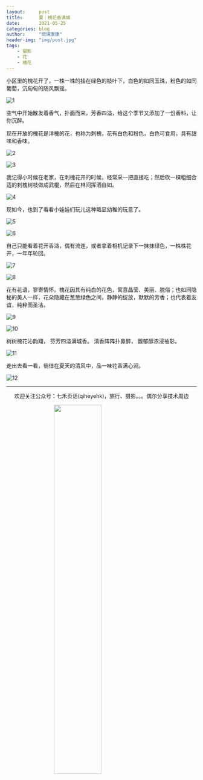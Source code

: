 ```yaml
---
layout:     post
title:      夏｜槐花香满城
date:       2021-05-25
categories: blog
author:     "琉璃康康"
header-img: "img/post.jpg"
tags:
    - 摄影
    - 花
    - 槐花
---
```


<style>
img{
  display:block;
  margin:0
  auto;
}
</style>

<meta name="referrer" content="never">

小区里的槐花开了，一株一株的挂在绿色的枝叶下，白色的如同玉珠，粉色的如同葡萄，沉甸甸的随风飘摇。

![1][1]

空气中开始散发着香气，扑面而来，芳香四溢，给这个季节又添加了一份香料，让你沉醉。

现在开放的槐花是洋槐的花，也称为刺槐，花有白色和粉色，白色可食用，具有甜味和香味。

![2][2]

![3][3]

我记得小时候在老家，在刺槐花开的时候，经常采一把直接吃；然后砍一棵粗细合适的刺槐树枝做成武棍，然后在林间挥洒自如。

![4][4]

现如今，也到了看看小娃娃们玩儿这种略显幼稚的玩意了。

![5][5]

![6][6]

自己只能看着花开香溢，偶有流连，或者拿着相机记录下一抹抹绿色，一株株花开，一年年轮回。

![7][7]

![8][8]

花有花语，寥寄情怀。槐花因其有纯白的花色，寓意晶莹、美丽、脱俗；也如同隐秘的美人一样，花朵隐藏在葱葱绿色之间，静静的绽放，默默的芳香；也代表着友谊，纯粹而圣洁。

![9][9]

![10][10]

树树槐花沁韵翔，
芬芳四溢满城香。
清香阵阵扑鼻醉，
馥郁醇浓浸袖彰。

![11][11]

走出去看一看，徜徉在夏天的清风中，品一味花香满心涧。

![12][12]


------------
<p align="center">欢迎关注公众号：七禾页话(qiheyehk)，旅行、摄影。。。偶尔分享技术周边</p>
<img src="https://mmbiz.qpic.cn/mmbiz_jpg/QqiaFS6NT0eAaCjLpPgUZricqK7lIOO3hYEYIbjibRlYaiaTsib0reaQfQTmaibVw2QqZLibBWpCHJdg0v3V7yX8sQgWw/0?wx_fmt=jpeg" width="50%"/>


[1]:https://mmbiz.qpic.cn/mmbiz_jpg/QqiaFS6NT0eCqTkvbASiaicf92nibrxQ4lsDbJcSZKVEFBvZVicruFbhVh8tuvLWWiaRKOVwyGO7Ykxmq6XshIQKrkIw/0?wx_fmt=jpeg


[2]:https://mmbiz.qpic.cn/mmbiz_jpg/QqiaFS6NT0eCqTkvbASiaicf92nibrxQ4lsDicurXl1YhmqZYX2VFSemoYjlahBoCPuVPFGjMR9h2ojRwQ2B94X31MA/0?wx_fmt=jpeg


[3]:https://mmbiz.qpic.cn/mmbiz_jpg/QqiaFS6NT0eCqTkvbASiaicf92nibrxQ4lsDiaHBWwua3NwN2T1BKrbdIYw5czia0sfDE4VchYLhgHkhVaJUbcFjQRiag/0?wx_fmt=jpeg


[4]:https://mmbiz.qpic.cn/mmbiz_jpg/QqiaFS6NT0eCqTkvbASiaicf92nibrxQ4lsDjkREYq9QPNIbnicJvoibV45NpEUPtE5QibzJGqcOepWiaJfYcH0UeKtz1A/0?wx_fmt=jpeg


[5]:https://mmbiz.qpic.cn/mmbiz_jpg/QqiaFS6NT0eCqTkvbASiaicf92nibrxQ4lsDicZVWOuc22dQBDvBQnHIZO3tDPlOXpPEw1ddOcZ0ADTMX1Pex8F1BeA/0?wx_fmt=jpeg


[6]:https://mmbiz.qpic.cn/mmbiz_jpg/QqiaFS6NT0eCqTkvbASiaicf92nibrxQ4lsDFuOksaUVSgITxs8PEmWK8qrsefz2GWf4d6U81kCPm15c2UIGvP115w/0?wx_fmt=jpeg


[7]:https://mmbiz.qpic.cn/mmbiz_jpg/QqiaFS6NT0eCqTkvbASiaicf92nibrxQ4lsDvUQWDJd2HibXUdwDf4PlDloetMk8j1Nc4vh9lQpQNtbvLUSgrXhPNrQ/0?wx_fmt=jpeg


[8]:https://mmbiz.qpic.cn/mmbiz_jpg/QqiaFS6NT0eCqTkvbASiaicf92nibrxQ4lsD4ajfVbIib0lMcWEibqmjUQIibty2BT7rHcUD0bzjXnfld5uBmciawPeVfw/0?wx_fmt=jpeg


[9]:https://mmbiz.qpic.cn/mmbiz_jpg/QqiaFS6NT0eCqTkvbASiaicf92nibrxQ4lsD57YUIALJRaVsbEZ6Ltic05ZQrpvOTTpSoeqb5QXoE3NBicPOINL9WVzQ/0?wx_fmt=jpeg


[10]:https://mmbiz.qpic.cn/mmbiz_jpg/QqiaFS6NT0eCqTkvbASiaicf92nibrxQ4lsDlHBJngE9nGbSzqov7L4przicAGe9kMsJSbGL1ibBNAuhx1vsUqXScZhA/0?wx_fmt=jpeg


[11]:https://mmbiz.qpic.cn/mmbiz_jpg/QqiaFS6NT0eCqTkvbASiaicf92nibrxQ4lsD33MBKCUXraVECd1RfwSuYXuDDjVY8nSmAZXIBibc9QYmv5Sh1ib7o62A/0?wx_fmt=jpeg


[12]:https://mmbiz.qpic.cn/mmbiz_jpg/QqiaFS6NT0eCqTkvbASiaicf92nibrxQ4lsDsYBdSicJywrYHoqk29f36yhSBNOdx9Eup5lPHfpG09CpIxaZ01iagZIQ/0?wx_fmt=jpeg

